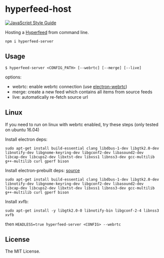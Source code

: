 # hyperfeed-host

[![JavaScript Style Guide](https://img.shields.io/badge/code%20style-standard-brightgreen.svg)](http://standardjs.com/)

Hosting a [Hyperfeed](https://github.com/poga/hyperfeed) from command line.

`npm i hyperfeed-server`

## Usage

`$ hyperfeed-server <CONFIG_PATH> [--webrtc] [--merge] [--live]`

options:

* webrtc: enable webrtc connection (use [electron-webrtc](https://github.com/mappum/electron-webrtc))
* merge: create a new feed which contains all items from source feeds
* live: automatically re-fetch source url

## Linux

If you need to run on linux with webrtc enabled, try these steps (only tested on ubuntu 16.04)

Install electron deps:
```
sudo apt-get install build-essential clang libdbus-1-dev libgtk2.0-dev libnotify-dev libgnome-keyring-dev libgconf2-dev libasound2-dev libcap-dev libcups2-dev libxtst-dev libxss1 libnss3-dev gcc-multilib g++-multilib curl gperf bison
```

Install electron-prebuilt deps: [source](https://github.com/electron-userland/electron-prebuilt/issues/92#issuecomment-181895095)
```
sudo apt-get install build-essential clang libdbus-1-dev libgtk2.0-dev libnotify-dev libgnome-keyring-dev libgconf2-dev libasound2-dev libcap-dev libcups2-dev libxtst-dev libxss1 libnss3-dev gcc-multilib g++-multilib curl gperf bison
```

Install xvfb:
```
sudo apt-get install -y libgtk2.0-0 libnotify-bin libgconf-2-4 libnss3 xvfb
```

then `HEADLESS=true hyperfeed-server <CONFIG> --webrtc`

## License

The MIT License.
